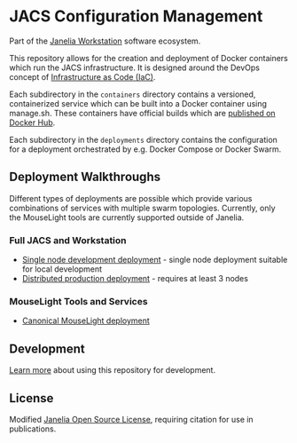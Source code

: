 # JACS Configuration Management

Part of the [Janelia Workstation](https://github.com/JaneliaSciComp/workstation) software ecosystem.

This repository allows for the creation and deployment of Docker containers which run the JACS infrastructure. It is designed around the DevOps concept of [Infrastructure as Code (IaC)](https://en.wikipedia.org/wiki/Infrastructure_as_Code).

Each subdirectory in the `containers` directory contains a versioned, containerized service which can be built into a Docker container using manage.sh. These containers have official builds which are [published on Docker Hub](https://hub.docker.com/u/janeliascicomp).

Each subdirectory in the `deployments` directory contains the configuration for a deployment orchestrated by e.g. Docker Compose or Docker Swarm.


## Deployment Walkthroughs

Different types of deployments are possible which provide various combinations of services with multiple swarm topologies. Currently, only the MouseLight tools are currently supported outside of Janelia.

### Full JACS and Workstation

* [Single node development deployment](docs/ComposeDeployment.md) - single node deployment suitable for local development
* [Distributed production deployment](docs/FullDeployment.md) - requires at least 3 nodes


### MouseLight Tools and Services

* [Canonical MouseLight deployment](docs/MouseLightDeployment.md)


## Development

[Learn more](docs/BasicUsage.md) about using this repository for development.


## License

Modified [Janelia Open Source License](LICENSE.md), requiring citation for use in publications.

